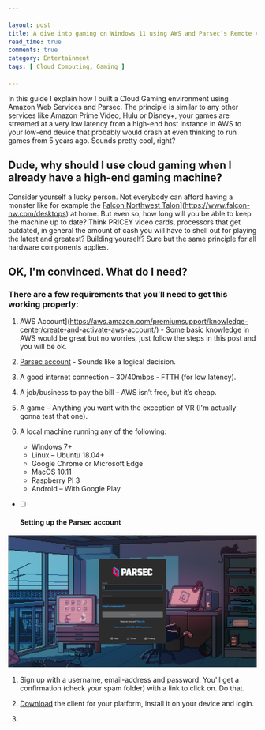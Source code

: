 ```yaml
---

layout: post
title: A dive into gaming on Windows 11 using AWS and Parsec’s Remote Access Tech solution
read_time: true
comments: true
category: Entertainment
tags: [ Cloud Computing, Gaming ]

---
```


In this guide I explain how I built a Cloud Gaming environment using Amazon Web Services and Parsec. The principle is similar to any other services like Amazon Prime Video, Hulu or Disney+, your games are streamed at a very low latency from a high-end host instance in AWS to your low-end device that probably would crash at even thinking to run games from 5 years ago. Sounds pretty cool, right?

## **Dude, why should I use cloud gaming when I already have a high-end gaming machine?**

Consider yourself a lucky person. Not everybody can afford having a monster like for example the [Falcon Northwest Talon](falcon-nw.com)](https://www.falcon-nw.com/desktops) at home. But even so, how long will you be able to keep the machine up to date? Think PRICEY video cards, processors that get outdated, in general the amount of cash you will have to shell out for playing the latest and greatest? Building yourself? Sure but the same principle for all hardware components applies. 

## **OK, I'm convinced. What do I need?**

### There are a few requirements that you’ll need to get this working properly:

1. AWS Account](https://aws.amazon.com/premiumsupport/knowledge-center/create-and-activate-aws-account/) - Some basic knowledge in AWS would be great but no worries, just follow the steps in this post and you will be ok.

2. [Parsec account](https://parsec.app/) - Sounds like a logical decision.
3. A good internet connection – 30/40mbps - FTTH (for low latency).
4. A job/business to pay the bill – AWS isn’t free, but it’s cheap.
5. A game – Anything you want with the exception of VR (I'm actually gonna test that one).
6. A local machine running any of the following:
   - Windows 7+
   - Linux – Ubuntu 18.04+
   - Google Chrome or Microsoft Edge
   - MacOS 10.11
   - Raspberry PI 3
   - Android – With Google Play

- [ ] #### Setting up the Parsec account

<img src="/assets/aws-parsec-setup/parsec-new-account.png" width="654">

1. Sign up with a username, email-address and password. You'll get a confirmation (check your spam folder) with a link to click on. Do that. 

2. [Download](https://parsec.app/downloads/) the client for your platform, install it on your device and login.
3. 



